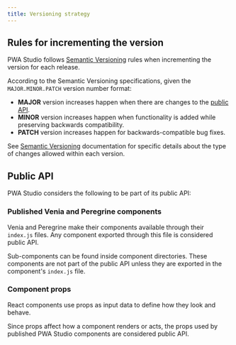 ```yaml
---
title: Versioning strategy
---
```


## Rules for incrementing the version

PWA Studio follows [Semantic Versioning][] rules when incrementing the version for each release.

According to the Semantic Versioning specifications, given the `MAJOR.MINOR.PATCH` version number format:

* **MAJOR** version increases happen when there are changes to the [public API][].
* **MINOR** version increases happen when functionality is added while preserving backwards compatibility.
* **PATCH** version increases happen for backwards-compatible bug fixes.

See [Semantic Versioning][] documentation for specific details about the type of changes allowed within each version.

## Public API

PWA Studio considers the following to be part of its public API:

### Published Venia and Peregrine components

Venia and Peregrine make their components available through their `index.js` files.
Any component exported through this file is considered public API.

Sub-components can be found inside component directories.
These components are not part of the public API unless they are exported in the component's `index.js` file.

### Component props

React components use props as input data to define how they look and behave.

Since props affect how a component renders or acts, the props used by published PWA Studio components are considered public API.

[Semantic Versioning]: https://semver.org/
[public API]: #public-api
